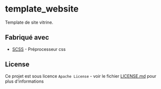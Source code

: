 # template_website

Template de site vitrine.

## Fabriqué avec

* [SCSS](https://sass-lang.com/) - Préprocesseur css

## License

Ce projet est sous licence ``Apache License`` - voir le fichier [LICENSE.md](LICENSE.md) pour plus d'informations
